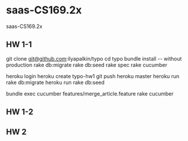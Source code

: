 # saas-CS169.2x

saas-CS169.2x

## HW 1-1
git clone git@github.com:ilyapalkin/typo
cd typo
bundle install -- without production
rake db:migrate
rake db:seed
rake spec
rake cucumber

heroku login
heroku create typo-hw1
git push heroku master
heroku run rake db:migrate
heroku run rake db:seed

bundle exec cucumber features/merge_article.feature
rake cucumber

## HW 1-2


## HW 2

